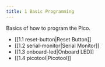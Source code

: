 ```yaml
---
title: 1 Basic Programming
---
```

Basics of how to program the Pico.

-  [[1.1 reset-button|Reset Button]]
-  [[1.2 serial-monitor|Serial Monitor]]
-  [[1.3 onboard-led|Onboard LED]]
-  [[1.4 picotool|Picotool]]

